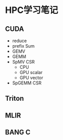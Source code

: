 # HPC学习笔记

## CUDA
- reduce
- prefix Sum
- GEMV
- GEMM
- SpMV CSR
  - CPU
  - GPU scalar
  - GPU vector
- SpGEMM CSR

## Triton

## MLIR

## BANG C
